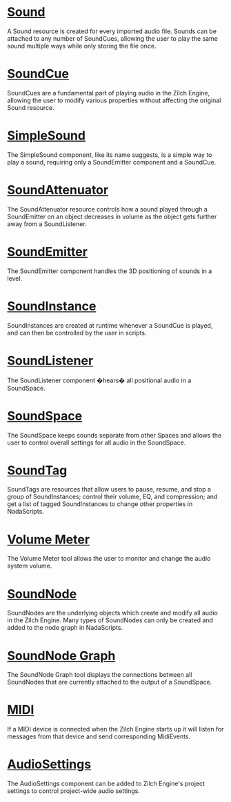 
 # [Sound ](https://github.com/ZilchEngine/ZilchDocs/blob/master/zilch_editor_documentation/zilchmanual/audio/sound.markdown)

A Sound resource is created for every imported audio file. Sounds can be attached to any number of SoundCues, allowing the user to play the same sound multiple ways while only storing the file once.

 # [SoundCue ](https://github.com/ZilchEngine/ZilchDocs/blob/master/zilch_editor_documentation/zilchmanual/audio/soundcue.markdown)

SoundCues are a fundamental part of playing audio in the Zilch Engine, allowing the user to modify various properties without affecting the original Sound resource.

 # [SimpleSound ](https://github.com/ZilchEngine/ZilchDocs/blob/master/zilch_editor_documentation/zilchmanual/audio/simplesound.markdown)

The SimpleSound component, like its name suggests, is a simple way to play a sound, requiring only a SoundEmitter component and a SoundCue.

 # [SoundAttenuator ](https://github.com/ZilchEngine/ZilchDocs/blob/master/zilch_editor_documentation/zilchmanual/audio/soundattenuator.markdown)

The SoundAttenuator resource controls how a sound played through a SoundEmitter on an object decreases in volume as the object gets further away from a SoundListener.

 # [SoundEmitter ](https://github.com/ZilchEngine/ZilchDocs/blob/master/zilch_editor_documentation/zilchmanual/audio/soundemitter.markdown)

The SoundEmitter component handles the 3D positioning of sounds in a level. 

 # [SoundInstance ](https://github.com/ZilchEngine/ZilchDocs/blob/master/zilch_editor_documentation/zilchmanual/audio/soundinstance.markdown)

SoundInstances are created at runtime whenever a SoundCue is played, and can then be controlled by the user in scripts.

 # [SoundListener ](https://github.com/ZilchEngine/ZilchDocs/blob/master/zilch_editor_documentation/zilchmanual/audio/soundlistener.markdown)

The SoundListener component �hears� all positional audio in a SoundSpace.

 # [SoundSpace ](https://github.com/ZilchEngine/ZilchDocs/blob/master/zilch_editor_documentation/zilchmanual/audio/soundspace.markdown)

The SoundSpace keeps sounds separate from other Spaces and allows the user to control overall settings for all audio in the SoundSpace.

 # [SoundTag ](https://github.com/ZilchEngine/ZilchDocs/blob/master/zilch_editor_documentation/zilchmanual/audio/soundtag.markdown)

SoundTags are resources that allow users to pause, resume, and stop a group of SoundInstances; control their volume, EQ, and compression; and get a list of tagged SoundInstances to change other properties in NadaScripts.

 # [Volume Meter ](https://github.com/ZilchEngine/ZilchDocs/blob/master/zilch_editor_documentation/zilchmanual/audio/volume_meter.markdown)

The Volume Meter tool allows the user to monitor and change the audio system volume. 

 # [SoundNode ](https://github.com/ZilchEngine/ZilchDocs/blob/master/zilch_editor_documentation/zilchmanual/audio/soundnode.markdown)

SoundNodes are the underlying objects which create and modify all audio in the Zilch Engine. Many types of SoundNodes can only be created and added to the node graph in NadaScripts.

 # [SoundNode Graph ](https://github.com/ZilchEngine/ZilchDocs/blob/master/zilch_editor_documentation/zilchmanual/audio/soundnode_graph.markdown)

The SoundNode Graph tool displays the connections between all SoundNodes that are currently attached to the output of a SoundSpace. 

 # [MIDI ](https://github.com/ZilchEngine/ZilchDocs/blob/master/zilch_editor_documentation/zilchmanual/audio/midi.markdown)

If a MIDI device is connected when the Zilch Engine starts up it will listen for messages from that device and send corresponding MidiEvents. 

 # [AudioSettings ](https://github.com/ZilchEngine/ZilchDocs/blob/master/zilch_editor_documentation/zilchmanual/audio/audiosettings.markdown)

The AudioSettings component can be added to Zilch Engine's project settings to control project-wide audio settings. 

 